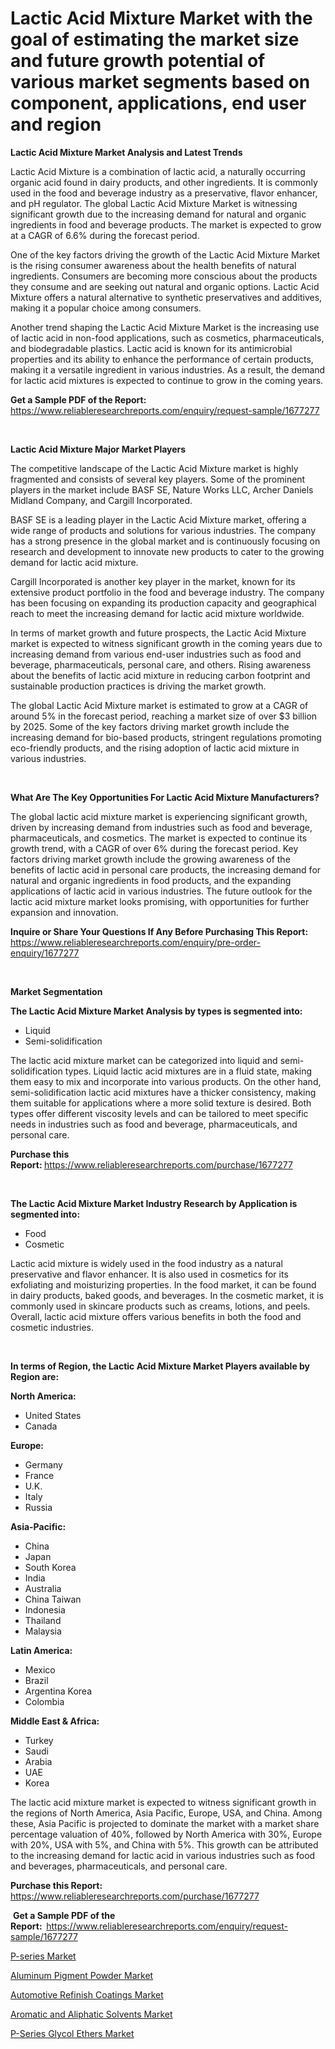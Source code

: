 <p><h1>Lactic Acid Mixture Market with the goal of estimating the market size and future growth potential of various market segments based on component, applications, end user and region</h1></p><p><strong>Lactic Acid Mixture Market Analysis and Latest Trends</strong></p>
<p><p>Lactic Acid Mixture is a combination of lactic acid, a naturally occurring organic acid found in dairy products, and other ingredients. It is commonly used in the food and beverage industry as a preservative, flavor enhancer, and pH regulator. The global Lactic Acid Mixture Market is witnessing significant growth due to the increasing demand for natural and organic ingredients in food and beverage products. The market is expected to grow at a CAGR of 6.6% during the forecast period.</p><p>One of the key factors driving the growth of the Lactic Acid Mixture Market is the rising consumer awareness about the health benefits of natural ingredients. Consumers are becoming more conscious about the products they consume and are seeking out natural and organic options. Lactic Acid Mixture offers a natural alternative to synthetic preservatives and additives, making it a popular choice among consumers.</p><p>Another trend shaping the Lactic Acid Mixture Market is the increasing use of lactic acid in non-food applications, such as cosmetics, pharmaceuticals, and biodegradable plastics. Lactic acid is known for its antimicrobial properties and its ability to enhance the performance of certain products, making it a versatile ingredient in various industries. As a result, the demand for lactic acid mixtures is expected to continue to grow in the coming years.</p></p>
<p><strong>Get a Sample PDF of the Report:&nbsp;</strong> <a href="https://www.reliableresearchreports.com/enquiry/request-sample/1677277">https://www.reliableresearchreports.com/enquiry/request-sample/1677277</a></p>
<p>&nbsp;</p>
<p><strong>Lactic Acid Mixture Major Market Players</strong></p>
<p><p>The competitive landscape of the Lactic Acid Mixture market is highly fragmented and consists of several key players. Some of the prominent players in the market include BASF SE, Nature Works LLC, Archer Daniels Midland Company, and Cargill Incorporated.</p><p>BASF SE is a leading player in the Lactic Acid Mixture market, offering a wide range of products and solutions for various industries. The company has a strong presence in the global market and is continuously focusing on research and development to innovate new products to cater to the growing demand for lactic acid mixture.</p><p>Cargill Incorporated is another key player in the market, known for its extensive product portfolio in the food and beverage industry. The company has been focusing on expanding its production capacity and geographical reach to meet the increasing demand for lactic acid mixture worldwide.</p><p>In terms of market growth and future prospects, the Lactic Acid Mixture market is expected to witness significant growth in the coming years due to increasing demand from various end-user industries such as food and beverage, pharmaceuticals, personal care, and others. Rising awareness about the benefits of lactic acid mixture in reducing carbon footprint and sustainable production practices is driving the market growth.</p><p>The global Lactic Acid Mixture market is estimated to grow at a CAGR of around 5% in the forecast period, reaching a market size of over $3 billion by 2025. Some of the key factors driving market growth include the increasing demand for bio-based products, stringent regulations promoting eco-friendly products, and the rising adoption of lactic acid mixture in various industries.</p></p>
<p>&nbsp;</p>
<p><strong>What Are The Key Opportunities For Lactic Acid Mixture Manufacturers?</strong></p>
<p><p>The global lactic acid mixture market is experiencing significant growth, driven by increasing demand from industries such as food and beverage, pharmaceuticals, and cosmetics. The market is expected to continue its growth trend, with a CAGR of over 6% during the forecast period. Key factors driving market growth include the growing awareness of the benefits of lactic acid in personal care products, the increasing demand for natural and organic ingredients in food products, and the expanding applications of lactic acid in various industries. The future outlook for the lactic acid mixture market looks promising, with opportunities for further expansion and innovation.</p></p>
<p><strong>Inquire or Share Your Questions If Any Before Purchasing This Report:</strong> <a href="https://www.reliableresearchreports.com/enquiry/pre-order-enquiry/1677277">https://www.reliableresearchreports.com/enquiry/pre-order-enquiry/1677277</a></p>
<p>&nbsp;</p>
<p><strong>Market Segmentation</strong></p>
<p><strong>The Lactic Acid Mixture Market Analysis by types is segmented into:</strong></p>
<p><ul><li>Liquid</li><li>Semi-solidification</li></ul></p>
<p><p>The lactic acid mixture market can be categorized into liquid and semi-solidification types. Liquid lactic acid mixtures are in a fluid state, making them easy to mix and incorporate into various products. On the other hand, semi-solidification lactic acid mixtures have a thicker consistency, making them suitable for applications where a more solid texture is desired. Both types offer different viscosity levels and can be tailored to meet specific needs in industries such as food and beverage, pharmaceuticals, and personal care.</p></p>
<p><strong>Purchase this Report:&nbsp;</strong><a href="https://www.reliableresearchreports.com/purchase/1677277">https://www.reliableresearchreports.com/purchase/1677277</a></p>
<p>&nbsp;</p>
<p><strong>The Lactic Acid Mixture Market Industry Research by Application is segmented into:</strong></p>
<p><ul><li>Food</li><li>Cosmetic</li></ul></p>
<p><p>Lactic acid mixture is widely used in the food industry as a natural preservative and flavor enhancer. It is also used in cosmetics for its exfoliating and moisturizing properties. In the food market, it can be found in dairy products, baked goods, and beverages. In the cosmetic market, it is commonly used in skincare products such as creams, lotions, and peels. Overall, lactic acid mixture offers various benefits in both the food and cosmetic industries.</p></p>
<p>&nbsp;</p>
<p><strong>In terms of Region, the Lactic Acid Mixture Market Players available by Region are:</strong></p>
<p>
    <p> <strong> North America: </strong>
        <ul>
            <li>United States</li>
            <li>Canada</li>
        </ul>
        </p> 
    <p> <strong> Europe: </strong>
        <ul>
            <li>Germany</li>
            <li>France</li>
            <li>U.K.</li>
            <li>Italy</li>
            <li>Russia</li>
        </ul>
        </p> 
    <p> <strong> Asia-Pacific: </strong>
        <ul>
            <li>China</li>
            <li>Japan</li>
            <li>South Korea</li>
            <li>India</li>
            <li>Australia</li>
            <li>China Taiwan</li>
            <li>Indonesia</li>
            <li>Thailand</li>
            <li>Malaysia</li>
        </ul>
        </p> 
    <p> <strong> Latin America: </strong>
        <ul>
            <li>Mexico</li>
            <li>Brazil</li>
            <li>Argentina Korea</li>
            <li>Colombia</li>
        </ul>
        </p> 
    <p> <strong> Middle East & Africa: </strong>
        <ul>
            <li>Turkey</li>
            <li>Saudi</li>
            <li>Arabia</li>
            <li>UAE</li>
            <li>Korea</li>
        </ul>
    </p>
    </p>
<p><p>The lactic acid mixture market is expected to witness significant growth in the regions of North America, Asia Pacific, Europe, USA, and China. Among these, Asia Pacific is projected to dominate the market with a market share percentage valuation of 40%, followed by North America with 30%, Europe with 20%, USA with 5%, and China with 5%. This growth can be attributed to the increasing demand for lactic acid in various industries such as food and beverages, pharmaceuticals, and personal care.</p></p>
<p><strong>Purchase this Report: </strong><a href="https://www.reliableresearchreports.com/purchase/1677277">https://www.reliableresearchreports.com/purchase/1677277</a></p>
<p>&nbsp;<strong>Get a Sample PDF of the Report:&nbsp;&nbsp;</strong><a href="https://www.reliableresearchreports.com/enquiry/request-sample/1677277">https://www.reliableresearchreports.com/enquiry/request-sample/1677277</a></p>
<p><strong></strong></p>
<p><p><a href="https://github.com/markusgodoy/Market-Research-Report-List-2/blob/main/p-series-market.md">P-series Market</a></p><p><a href="https://github.com/pgtimber/Market-Research-Report-List-1/blob/main/aluminum-pigment-powder-market.md">Aluminum Pigment Powder Market</a></p><p><a href="https://github.com/lataunyatinikmelvin59ilbd0dv/Market-Research-Report-List-1/blob/main/automotive-refinish-coatings-market.md">Automotive Refinish Coatings Market</a></p><p><a href="https://github.com/luckyshygirl/Market-Research-Report-List-3/blob/main/aromatic-and-aliphatic-solvents-market.md">Aromatic and Aliphatic Solvents Market</a></p><p><a href="https://github.com/arionmp/Market-Research-Report-List-2/blob/main/p-series-glycol-ethers-market.md">P-Series Glycol Ethers Market</a></p></p>